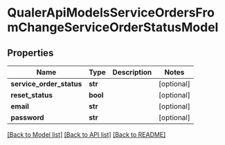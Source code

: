 # QualerApiModelsServiceOrdersFromChangeServiceOrderStatusModel

## Properties
Name | Type | Description | Notes
------------ | ------------- | ------------- | -------------
**service_order_status** | **str** |  | [optional] 
**reset_status** | **bool** |  | [optional] 
**email** | **str** |  | [optional] 
**password** | **str** |  | [optional] 

[[Back to Model list]](../README.md#documentation-for-models) [[Back to API list]](../README.md#documentation-for-api-endpoints) [[Back to README]](../README.md)


